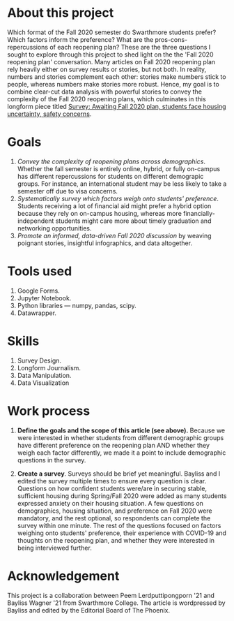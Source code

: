 # About this project
Which format of the Fall 2020 semester do Swarthmore students prefer? Which factors inform the preference? What are the pros-cons-repercussions of each reopening plan? These are the three questions I sought to explore through this project to shed light on the the 'Fall 2020 reopening plan' conversation. Many articles on Fall 2020 reopening plan rely heavily either on survey results or stories, but not both. In reality, numbers and stories complement each other: stories make numbers stick to people, whereas numbers make stories more robust. Hence, my goal is to combine clear-cut data analysis with powerful stories to convey the complexity of the Fall 2020 reopening plans, which culminates in this longform piece titled [Survey: Awaiting Fall 2020 plan, students face housing uncertainty, safety concerns](https://swarthmorephoenix.com/2020/06/30/students-weigh-in-on-fall-2020/). 

# Goals
1. *Convey the complexity of reopening plans across demographics*. Whether the fall semester is entirely online, hybrid, or fully on-campus has different repercussions for students on different demograpic groups. For instance, an international student may be less likely to take a semester off due to visa concerns. 
2. *Systematically survey which factors weigh onto students' preference*. Students receiving a lot of financial aid might prefer a hybrid option because they rely on on-campus housing, whereas more financially-independent students might care more about timely graduation and networking opportunities.
3. *Promote an informed, data-driven Fall 2020 discussion* by weaving poignant stories, insightful infographics, and data altogether. 

# Tools used 
1. Google Forms. 
2. Jupyter Notebook.
3. Python libraries — numpy, pandas, scipy. 
3. Datawrapper.

# Skills
1. Survey Design.
2. Longform Journalism. 
3. Data Manipulation.
4. Data Visualization

# Work process
1. **Define the goals and the scope of this article (see above).** Because we were interested in whether students from different demographic groups have different preference on the reopening plan AND whether they weigh each factor differently, we made it a point to include demographic questions in the survey.

2. **Create a survey**. Surveys should be brief yet meaningful. Bayliss and I edited the survey multiple times to ensure every question is clear. Questions on how confident students were/are in securing stable, sufficient housing during Spring/Fall 2020 were added as many students expressed anxiety on their housing situation. A few questions on demographics, housing situation, and preference on Fall 2020 were mandatory, and the rest optional, so respondents can complete the survey within one minute. The rest of the questions focused on factors weighing onto students' preference, their experience with COVID-19 and thoughts on the reopening plan, and whether they were interested in being interviewed further. 

# Acknowledgement
This project is a collaboration between Peem Lerdputtipongporn '21 and Bayliss Wagner '21 from Swarthmore College. The article is wordpressed by Bayliss and edited by the Editorial Board of The Phoenix.
